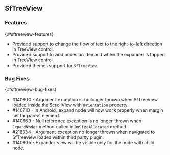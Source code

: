 ## SfTreeView

### Features
{:#sftreeview-features}

* Provided support to change the flow of text to the right-to-left direction in TreeView control.
* Provided support to add nodes on demand when the expander is tapped in TreeView control.
* Provided themes support for `SfTreeView`.

### Bug Fixes
{:#sftreeview-bug-fixes}

* \#140800 - Argument exception is no longer thrown when SfTreeView loaded inside the ScrollView with `Orientation` property.
* \#140710 - In Android, expand node will now work properly when margin set for parent element.
* \#140669 - Null reference exception is no longer thrown when `ExpandNodes` method called in `OnSizeAllocated` method.
* \#218334 - Argument exception no longer thrown when navigated to SfTreeview loaded within third party plugin.
* \#140805 - Expander view will be visible only for the node with child node.
